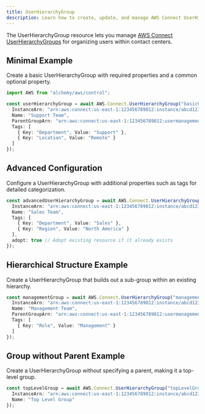 ```yaml
---
title: UserHierarchyGroup
description: Learn how to create, update, and manage AWS Connect UserHierarchyGroups using Alchemy Cloud Control.
---
```



The UserHierarchyGroup resource lets you manage [AWS Connect UserHierarchyGroups](https://docs.aws.amazon.com/connect/latest/userguide/) for organizing users within contact centers.

## Minimal Example

Create a basic UserHierarchyGroup with required properties and a common optional property.

```ts
import AWS from "alchemy/aws/control";

const userHierarchyGroup = await AWS.Connect.UserHierarchyGroup("basicUserGroup", {
  InstanceArn: "arn:aws:connect:us-east-1:123456789012:instance/abcd1234-abcd-1234-abcd-1234abcd5678",
  Name: "Support Team",
  ParentGroupArn: "arn:aws:connect:us-east-1:123456789012:usermanagement:abcd1234-abcd-1234-abcd-1234abcd5678",
  Tags: [
    { Key: "Department", Value: "Support" },
    { Key: "Location", Value: "Remote" }
  ]
});
```

## Advanced Configuration

Configure a UserHierarchyGroup with additional properties such as tags for detailed categorization.

```ts
const advancedUserHierarchyGroup = await AWS.Connect.UserHierarchyGroup("advancedUserGroup", {
  InstanceArn: "arn:aws:connect:us-east-1:123456789012:instance/abcd1234-abcd-1234-abcd-1234abcd5678",
  Name: "Sales Team",
  Tags: [
    { Key: "Department", Value: "Sales" },
    { Key: "Region", Value: "North America" }
  ],
  adopt: true // Adopt existing resource if it already exists
});
```

## Hierarchical Structure Example

Create a UserHierarchyGroup that builds out a sub-group within an existing hierarchy.

```ts
const managementGroup = await AWS.Connect.UserHierarchyGroup("managementGroup", {
  InstanceArn: "arn:aws:connect:us-east-1:123456789012:instance/abcd1234-abcd-1234-abcd-1234abcd5678",
  Name: "Management Team",
  ParentGroupArn: "arn:aws:connect:us-east-1:123456789012:usermanagement:abcd1234-abcd-1234-abcd-1234abcd5678",
  Tags: [
    { Key: "Role", Value: "Management" }
  ]
});
```

## Group without Parent Example

Create a UserHierarchyGroup without specifying a parent, making it a top-level group.

```ts
const topLevelGroup = await AWS.Connect.UserHierarchyGroup("topLevelGroup", {
  InstanceArn: "arn:aws:connect:us-east-1:123456789012:instance/abcd1234-abcd-1234-abcd-1234abcd5678",
  Name: "Top Level Group"
});
```
